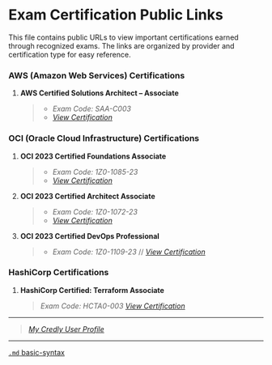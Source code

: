 
# Exam Certification Public Links

This file contains public URLs to view important certifications earned through recognized exams. The links are organized by provider and certification type for easy reference.

### AWS (Amazon Web Services) Certifications

1. **AWS Certified Solutions Architect – Associate**
    > - *Exam Code: SAA-C003*
    > - *[View Certification](https://www.credly.com/badges/3f558130-cd86-4d43-9d1a-2ace41c1ffc9/public_url)*

### OCI (Oracle Cloud Infrastructure) Certifications

1. **OCI 2023 Certified Foundations Associate**
    > - *Exam Code: 1Z0-1085-23*
    > - *[View Certification](https://catalog-education.oracle.com/ords/certview/sharebadge?id=F0D3BF475261425D06D42D9F17188F166521CCAB6814AD706864AAB71B0FBD34)*

2. **OCI 2023 Certified Architect Associate**
    > - *Exam Code: 1Z0-1072-23*
    > - *[View Certification](https://catalog-education.oracle.com/ords/certview/sharebadge?id=E20F4B490A6B59D77DABB4E8DD1DE507BADF2F5F387ED9C773DD093BC53BFEFF)*

3. **OCI 2023 Certified DevOps Professional**
    > - *Exam Code: 1Z0-1109-23* // *[View Certification]()*

### HashiCorp Certifications

1. **HashiCorp Certified: Terraform Associate**
    > *Exam Code: HCTA0-003*
    > *[View Certification](https://www.credly.com/badges/0efa4519-229d-48d1-8cc6-df309508501c/public_url)*

---

> *[My Credly User Profile](https://www.credly.com/users/spp-master)*

---

[`.md` basic-syntax](https://www.markdownguide.org/basic-syntax/)